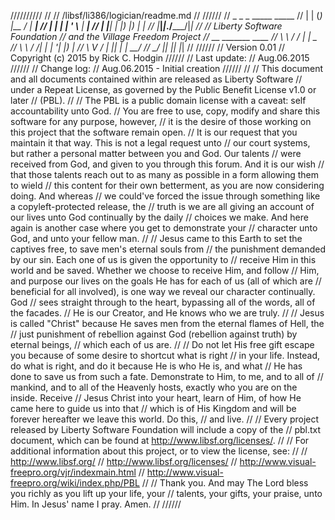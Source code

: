 //////////
//
// /libsf/li386/logician/readme.md
//
//////
//    _     _ _     _____ _____
//   | |   (_) |__ / ____|  ___|
//   | |   | | '_ \\___ \|  __|
//   | |___| | |_) |___) | |
//   |_____|_|_.__/_____/|_|
//
//   Liberty Software Foundation
// and the Village Freedom Project
//   __     _______     ____
//   \ \   / /  ___| __|  _ \
//    \ \ / /| |_ | '__| |_) |
//     \ V / |  _|| |  |  __/
//      \_/  |_|  |_|  |_|
//
//////
// Version 0.01
// Copyright (c) 2015 by Rick C. Hodgin
//////
// Last update:
//     Aug.06.2015
//////
// Change log:
//     Aug.06.2015 - Initial creation
//////
//
// This document and all documents contained within are released as Liberty Software
// under a Repeat License, as governed by the Public Benefit License v1.0 or later
// (PBL).
//
// The PBL is a public domain license with a caveat:  self accountability unto God.
// You are free to use, copy, modify and share this software for any purpose, however,
// it is the desire of those working on this project that the software remain open.
// It is our request that you maintain it that way.  This is not a legal request unto
// our court systems, but rather a personal matter between you and God.  Our talents
// were received from God, and given to you through this forum.  And it is our wish
// that those talents reach out to as many as possible in a form allowing them to wield
// this content for their own betterment, as you are now considering doing.  And whereas
// we could've forced the issue through something like a copyleft-protected release, the
// truth is we are all giving an account of our lives unto God continually by the daily
// choices we make.  And here again is another case where you get to demonstrate your
// character unto God, and unto your fellow man.
//
// Jesus came to this Earth to set the captives free, to save men's eternal souls from
// the punishment demanded by our sin.  Each one of us is given the opportunity to
// receive Him in this world and be saved.  Whether we choose to receive Him, and follow
// Him, and purpose our lives on the goals He has for each of us (all of which are
// beneficial for all involved), is one way we reveal our character continually.  God
// sees straight through to the heart, bypassing all of the words, all of the facades.
// He is our Creator, and He knows who we are truly.
//
// Jesus is called "Christ" because He saves men from the eternal flames of Hell, the
// just punishment of rebellion against God (rebellion against truth) by eternal beings,
// which each of us are.
//
// Do not let His free gift escape you because of some desire to shortcut what is right
// in your life. Instead, do what is right, and do it because He is who He is, and what
// He has done to save us from such a fate.  Demonstrate to Him, to me, and to all of
// mankind, and to all of the Heavenly hosts, exactly who you are on the inside.  Receive
// Jesus Christ into your heart, learn of Him, of how He came here to guide us into that
// which is of His Kingdom and will be forever hereafter we leave this world.  Do this,
// and live.
//
// Every project released by Liberty Software Foundation will include a copy of the
// pbl.txt document, which can be found at http://www.libsf.org/licenses/.
//
// For additional information about this project, or to view the license, see:
//
//     http://www.libsf.org/
//     http://www.libsf.org/licenses/
//     http://www.visual-freepro.org/vjr/indexmain.html
//     http://www.visual-freepro.org/wiki/index.php/PBL
//
// Thank you.  And may The Lord bless you richly as you lift up your life, your
// talents, your gifts, your praise, unto Him.  In Jesus' name I pray.  Amen.
//
//////
